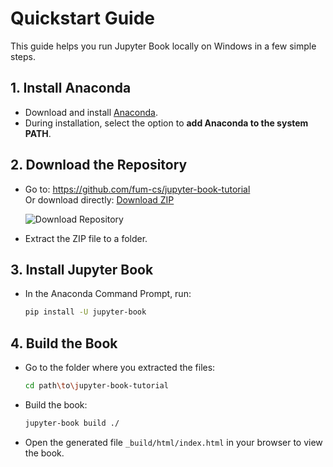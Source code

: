 # Quickstart Guide 

This guide helps you run Jupyter Book locally on Windows in a few simple steps.

## 1. Install Anaconda

- Download and install [Anaconda](https://www.anaconda.com/).
- During installation, select the option to **add Anaconda to the system PATH**.
<!-- - Open the Command Prompt and check Anaconda is installed:
  ```sh
  conda --version
  ``` -->

## 2. Download the Repository

- Go to: https://github.com/fum-cs/jupyter-book-tutorial  
  Or download directly: [Download ZIP](https://github.com/fum-cs/jupyter-book-tutorial/archive/refs/heads/main.zip)

  ![Download Repository](images/download-repository.png)

- Extract the ZIP file to a folder.

## 3. Install Jupyter Book

- In the Anaconda Command Prompt, run:
  ```sh
  pip install -U jupyter-book
  ```

## 4. Build the Book

- Go to the folder where you extracted the files:
  ```sh
  cd path\to\jupyter-book-tutorial
  ```
- Build the book:
  ```sh
  jupyter-book build ./
  ```
- Open the generated file `_build/html/index.html` in your browser to view the book.